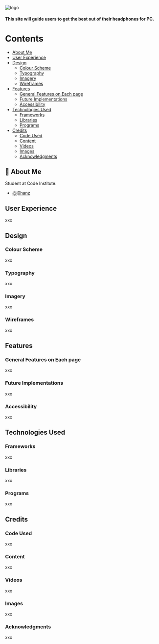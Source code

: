 ![logo](https://github.com/j0hanz/PC-audio-FIX/assets/159924955/6b2d0d8f-1dd4-4c8c-91d6-f262288dc356)


#### This site will guide users to get the best out of their headphones for PC.

# Contents
- [About Me](#🚀-about-me)
- [User Experience](#user-experience)
- [Design](#design)
    - [Colour Scheme](#colour-scheme)
    - [Typography](#typography)
    - [Imagery](#imagery)
    - [Wireframes](wireframes)
- [Features](#features)
  - [General Features on Each page](#general-features-on-each-page)
  - [Future Implementations](#future-implementations)
  - [Accessibility](#accessibility)
- [Technologies Used](#technologies-used)
    - [Frameworks](#frameworks)
    - [Libraries](#libraries)
    - [Programs](#programs)
- [Credits](#credits)
    - [Code Used](#code-used)
    - [Content](#content)
    - [Videos](#media)
    - [Images](#media)
    - [Acknowledgments](#acknowledgments)

## 🚀 About Me
Student at Code Institute.
- [@j0hanz](https://github.com/j0hanz)

## User Experience
xxx

## Design
### Colour Scheme
xxx
### Typography
xxx
### Imagery
xxx
### Wireframes
xxx

## Features
### General Features on Each page
xxx
### Future Implementations
xxx
### Accessibility
xxx

## Technologies Used
### Frameworks
xxx
### Libraries
xxx
### Programs
xxx

## Credits
### Code Used
xxx
### Content
xxx
### Videos
xxx
### Images
xxx
### Acknowledgments
xxx
